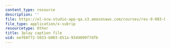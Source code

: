 ```yaml
---
content_type: resource
description: ''
file: https://ol-ocw-studio-app-qa.s3.amazonaws.com/courses/res-9-003-brains-minds-and-machines-summer-course-summer-2015/eef68f725033b003851a93d4899f7dfb_fmmRyV9ObkU.srt
file_type: application/x-subrip
resourcetype: Other
title: 3play caption file
uid: eef68f72-5033-b003-851a-93d4899f7dfb
---
```

